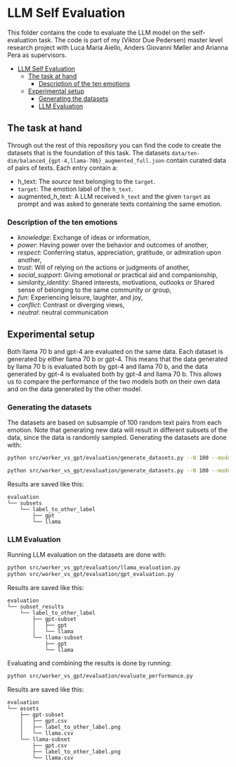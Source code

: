 # LLM Self Evaluation

This folder contains the code to evaluate the LLM model on the self-evaluation task. The code is part of my (Viktor Due Pedersen) master level research project with Luca Maria Aiello, Anders Giovanni Møller and Arianna Pera as supervisors.

- [LLM Self Evaluation](#llm-self-evaluation)
  - [The task at hand](#the-task-at-hand)
    - [Description of the ten emotions](#description-of-the-ten-emotions)
  - [Experimental setup](#experimental-setup)
    - [Generating the datasets](#generating-the-datasets)
    - [LLM Evaluation](#llm-evaluation)

## The task at hand

Through out the rest of this repository you can find the code to create the datasets that is the foundation of this task. The datasets `data/ten-dim/balanced_{gpt-4,llama-70b}_augmented_full.json` contain curated data of pairs of texts. Each entry contain a:

- h_text: The *source* text belonging to the `target`.
- `target`: The emotion label of the `h_text`.
- augmented_h_text: A LLM received `h_text` and the given `target` as prompt and was asked to generate texts containing the same emotion.

### Description of the ten emotions

- *knowledge*: Exchange of ideas or information,
- *power*: Having power over the behavior and outcomes of another,
- *respect*: Conferring status, appreciation, gratitude, or admiration upon another,
- *trust*: Will of relying on the actions or judgments of another,
- *social_support*: Giving emotional or practical aid and companionship,
- *similarity_identity*: Shared interests, motivations, outlooks or Shared sense of belonging to the same community or group,
- *fun*: Experiencing leisure, laughter, and joy,
- *conflict*: Contrast or diverging views,
- *neutral*: neutral communication

## Experimental setup

Both llama 70 b and gpt-4 are evaluated on the same data. Each dataset is generated by either llama 70 b or gpt-4. This means that the data generated by llama 70 b is evaluated both by gpt-4 and llama 70 b, and the data generated by gpt-4 is evaluated both by gpt-4 and llama 70 b. This allows us to compare the performance of the two models both on their own data and on the data generated by the other model.

### Generating the datasets

The datasets are based on subsample of 100 random text pairs from each emotion. Note that generating new data will result in different subsets of the data, since the data is randomly sampled.
Generating the datasets are done with:

```bash
python src/worker_vs_gpt/evaluation/generate_datasets.py --N 100 --model llama

python src/worker_vs_gpt/evaluation/generate_datasets.py --N 100 --model gpt
```

Results are saved like this:

```
evaluation
└── subsets
    └── label_to_other_label
        ├── gpt
        └── llama
```

### LLM Evaluation

Running LLM evaluation on the datasets are done with:

```bash
python src/worker_vs_gpt/evaluation/llama_evaluation.py
python src/worker_vs_gpt/evaluation/gpt_evaluation.py
```

Results are saved like this:

```
evaluation
└── subset_results
    └── label_to_other_label
        ├── gpt-subset
        │   ├── gpt
        │   └── llama
        └── llama-subset
            ├── gpt
            └── llama
```

Evaluating and combining the results is done by running:

```bash
python src/worker_vs_gpt/evaluation/evaluate_performance.py
```

Results are saved like this:

```
evaluation
└── assets
    ├── gpt-subset
    │   ├── gpt.csv
    │   ├── label_to_other_label.png
    │   └── llama.csv
    └── llama-subset
        ├── gpt.csv
        ├── label_to_other_label.png
        └── llama.csv
``````

<!-- ## Evaluation subset

The counts of each `target` in `data/ten-dim/balanced_gpt-4_augmented.json` are as so:

| target              | Unique source texts | Total Augmented texts | Augmentations per source text |
| ------------------- | ------------------- | --------------------- | ----------------------------- |
| similarity_identity |                     |                       |                               |
| neutral             |                     |                       |                               |
| conflict            |                     |                       |                               |
| social_support      |                     |                       |                               |
| respect             |                     |                       |                               |
| knowledge           |                     |                       |                               |
| fun                 |                     |                       |                               |
| power               |                     |                       |                               |
| trust               |                     |                       |                               |

The counts of each `target` in `data/ten-dim/balanced_llama-2-70b_augmented.json` are as so:

| target              | Unique source texts | Total Augmented texts | Augmentations per source text |
| ------------------- | ------------------- | --------------------- | ----------------------------- |
| similarity_identity |                     |                       |                               |
| neutral             |                     |                       |                               |
| conflict            |                     |                       |                               |
| social_support      |                     |                       |                               |
| respect             |                     |                       |                               |
| knowledge           |                     |                       |                               |
| fun                 |                     |                       |                               |
| power               |                     |                       |                               |
| trust               |                     |                       |                               |

Clearly, some of the emotions are underrepresented, but have the same amount of augmented texts. -->